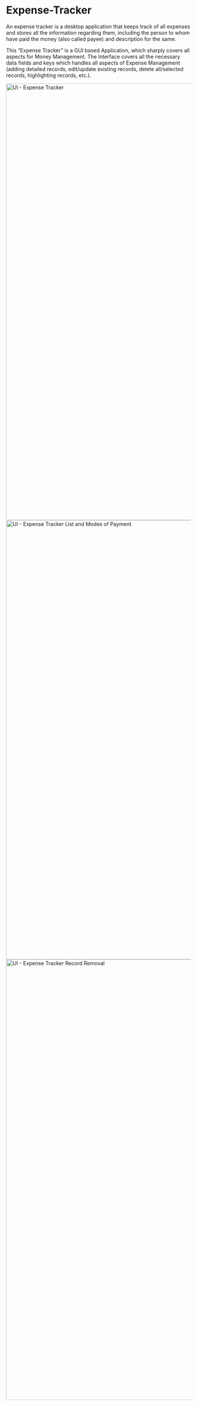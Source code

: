 # Expense-Tracker

An expense tracker is a desktop application that keeps track of all expenses and stores all the information regarding them, including the person to whom have paid the money (also called payee) and description for the same.  

This “Expense Tracker” is a GUI based Application, which sharply covers all aspects for Money Management. The Interface covers all the necessary data fields and keys which handles all aspects of Expense Management (adding detailed records, edit/update existing records, delete all/selected records, highlighting records, etc.). 

<img width="1190" alt="UI - Expense Tracker" src="https://github.com/taneshkaa/Expense-Tracker/assets/85098642/d00379cd-a86f-49b0-aaf4-8f2a752b7f71">
<br>
<img width="1197" alt="UI - Expense Tracker  List and Modes of Payment" src="https://github.com/taneshkaa/Expense-Tracker/assets/85098642/1f832ce8-2cab-467e-8215-7b9f436198d6">
<br>
<img width="1201" alt="UI - Expense Tracker Record Removal" src="https://github.com/taneshkaa/Expense-Tracker/assets/85098642/602d3c2a-479b-4571-bcdd-b81855cfa70a">
